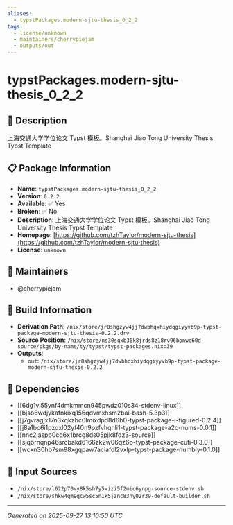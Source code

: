 ```yaml
---
aliases:
  - typstPackages.modern-sjtu-thesis_0_2_2
tags:
  - license/unknown
  - maintainers/cherrypiejam
  - outputs/out
---
```


# typstPackages.modern-sjtu-thesis_0_2_2

## 📝 Description

上海交通大学学位论文 Typst 模板。Shanghai Jiao Tong University Thesis Typst Template

## 📋 Package Information

- **Name**: `typstPackages.modern-sjtu-thesis_0_2_2`
- **Version**: `0.2.2`
- **Available**: ✅ Yes
- **Broken**: ✅ No
- **Description**: 上海交通大学学位论文 Typst 模板。Shanghai Jiao Tong University Thesis Typst Template
- **Homepage**: [https://github.com/tzhTaylor/modern-sjtu-thesis](https://github.com/tzhTaylor/modern-sjtu-thesis)
- **License**: `unknown`
## 👥 Maintainers

- @cherrypiejam


## 🔧 Build Information

- **Derivation Path**: `/nix/store/jr8shgzyw4jj7dwbhqxhiydqgiyyvb9p-typst-package-modern-sjtu-thesis-0.2.2.drv`
- **Source Position**: `/nix/store/ns30sqxb36k8jrds8z18rv96bpnwc60d-source/pkgs/by-name/ty/typst/typst-packages.nix:39`
- **Outputs**:
  - `out`:  `/nix/store/jr8shgzyw4jj7dwbhqxhiydqgiyyvb9p-typst-package-modern-sjtu-thesis-0.2.2`

## 🔗 Dependencies

- [[6dg1vi55ynf4dmkmmcn945pwdz010s34-stdenv-linux]]
- [[bjsb6wdjykafnkixq156qdvmxhsm2bai-bash-5.3p3]]
- [[j7gvragjx17n3xqkzbc0lmixdpd8d6b0-typst-package-i-figured-0.2.4]]
- [[j8a1bc6i1pzqxl02yf40n9pzfvhqhli1-typst-package-a2c-nums-0.0.1]]
- [[nnc2jaspp0cq6x1brcg8ds05pjk8fdz3-source]]
- [[sjqbrnqnp46srcbakd6166zk2w06qz6p-typst-package-cuti-0.3.0]]
- [[wcxn30hb7sm98xgqpaw7aciafdl2vxlp-typst-package-numbly-0.1.0]]

## 📁 Input Sources

- `/nix/store/l622p70vy8k5sh7y5wizi5f2mic6ynpg-source-stdenv.sh`
- `/nix/store/shkw4qm9qcw5sc5n1k5jznc83ny02r39-default-builder.sh`

---
*Generated on 2025-09-27 13:10:50 UTC*
